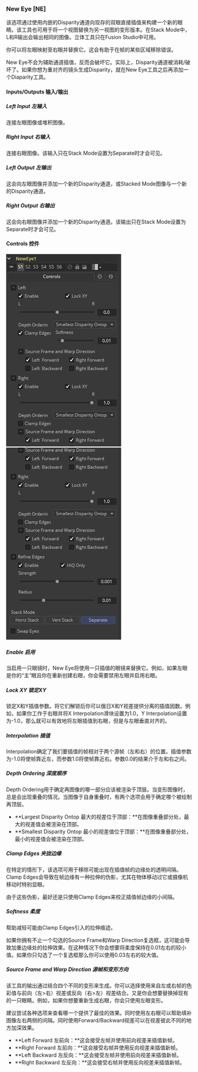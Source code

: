 ### New Eye [NE]

该选项通过使用内嵌的Disparity通道向现存的双眼直接插值来构建一个新的眼睛。该工具也可用于将一个视图替换为另一视图的变形版本。在Stack Mode中，L和R输出会输出相同的图像。立体工具只在Fusion Studio中可用。

你可以将左眼映射至右眼并替换它。这会有助于在帧的某些区域移除错误。

New Eye不会为辅助通道插值，反而会破坏它。实际上，Disparity通道被消耗/破坏了。如果你想为重对齐的镜头生成Disparity，就在New Eye工具之后再添加一个Diaparity工具。

#### Inputs/Outputs 输入/输出

##### Left Input 左输入

连接左眼图像或堆积图像。

##### Right Input 右输入

连接右眼图像。该输入只在Stack Mode设置为Separate时才会可见。

##### Left Output 左输出

这会向左眼图像并添加一个新的Disparity通道，或Stacked Mode图像与一个新的Disparity通道。

##### Right Output 右输出

这会向右眼图像并添加一个新的Disparity通道。该输出只在Stack Mode设置为Separate时才会可见。

#### Controls 控件

![NE_Controls1](images/NE_Controls1.png)![NE_Controls2](images/NE_Controls2.png)

##### Enable 启用

当启用一只眼镜时，New Eye将使用一只插值的眼镜来替换它。例如，如果左眼是你的“主”眼且你在重新创建右眼，你会需要禁用左眼并启用右眼。

##### Lock XY 锁定XY

锁定X和Y插值参数。将它们解锁后你可以俄日X和Y视差提供分离的插值因数。例如，如果你工作于右眼并将X Interpolation滑块设置为1.0，Y Interpolation设置为-1.0，那么就可以有效地将左眼插值到右眼，但是与左眼垂直对齐的。

##### Interpolation 插值

Interpolation确定了我们要插值的帧相对于两个源帧（左和右）的位置。插值参数为-1.0将使帧靠近左，而参数1.0将使帧靠近右。参数0.0的结果介于左和右之间。

##### Depth Ordering 深度顺序

Depth Ordering用于确定再图像的哪一部分应该被渲染于顶层。当变形图像时，总是会出现重叠的情况。当图像于自身重叠时，有两个选项会用于确定哪个被绘制再顶层。

- **Largest Disparity Ontop 最大的视差位于顶部：**在图像重叠部分处，最大的视差值会被渲染在顶部。
- **Smallest Disparity Ontop 最小的视差值位于顶部：**在图像重叠部分处，最小的视差值会被渲染在顶部。

##### Clamp Edges 夹拢边缘

在特定的情形下，该选项可用于移除可能出现在插值帧的边缘处的透明间隔。Clamp Edges会导致在帧边缘有一种拉伸的伪影，尤其在物体移动过它或摄像机移动时特别显眼。

由于这些伪影，最好还是只使用Clamp Edges来校正插值帧边缘的小间隔。

##### Softness 柔度

帮助减轻可能由Clamp Edges引入的拉伸痕迹。

如果你拥有不止一个勾选的Source Frame和Warp Direction复选框，这可能会导致加重边缘处的拉伸效果。在这种情况下你会想要将柔度保持在0.01左右的较小值。如果你只勾选了一个复选框那么你可以使用0.03左右的较大值。

##### Source Frame and Warp Direction 源帧和变形方向

该工具的输出通过结合四个不同的变形来生成。你可以选择使用来自左或右帧的色彩值与前向（左>右）视差或反向（右>左）视差结合。又是你会想要替换掉现有的一只眼睛。例如，如果你想要重新生成右眼，你会只使用左眼变形。

建议尝试各种选项来查看哪一个提供了最佳的效果。同时使用左右眼可以帮助填补图像左右两侧的间隔。同时使用Forward/Backward视差可以在视差彼此不同的地方加深效果。

- **Left Forward 左前向：**这会接受左帧并使用前向视差来插值新帧。
- **Right Forward 左前向：**这会接受右帧并使用反向视差来插值新帧。
- **Left Backward 左反向：**这会接受左帧并使用前向视差来插值新帧。
- **Right Backward 左反向：**这会接受右帧并使用反向视差来插值新帧。